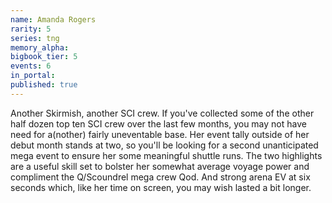 ```yaml
---
name: Amanda Rogers
rarity: 5
series: tng
memory_alpha:
bigbook_tier: 5
events: 6
in_portal:
published: true
---
```


Another Skirmish, another SCI crew. If you've collected some of the other half dozen top ten SCI crew over the last few months, you may not have need for a(nother) fairly uneventable base. Her event tally outside of her debut month stands at two, so you'll be looking for a second unanticipated mega event to ensure her some meaningful shuttle runs. The two highlights are a useful skill set to bolster her somewhat average voyage power and compliment the Q/Scoundrel mega crew Qod. And strong arena EV at six seconds which, like her time on screen, you may wish lasted a bit longer.
